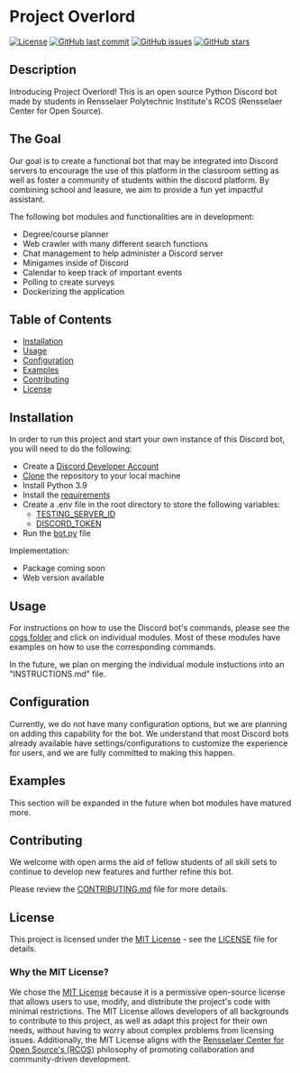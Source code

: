 # Project Overlord

[![License](https://img.shields.io/badge/License-MIT-blue.svg)](LICENSE)
[![GitHub last commit](https://img.shields.io/github/last-commit/overlord-bot/Overlord.svg)](https://github.com/overlord-bot/Overlord/commits)
[![GitHub issues](https://img.shields.io/github/issues/overlord-bot/Overlord.svg)](https://github.com/overlord-bot/Overlord/issues)
[![GitHub stars](https://img.shields.io/github/stars/overlord-bot/Overlord.svg)](https://github.com/overlord-bot/Overlord/stargazers)

## Description
Introducing Project Overlord! This is an open source Python Discord bot made by students in Rensselaer Polytechnic Institute's RCOS (Rensselaer Center for Open Source).


## The Goal
Our goal is to create a functional bot that may be integrated into Discord servers to encourage the use of this platform in the classroom setting as well as foster a community of students within the discord platform. By combining school and leasure, we aim to provide a fun yet impactful assistant.

The following bot modules and functionalities are in development:
- Degree/course planner
- Web crawler with many different search functions
- Chat management to help administer a Discord server
- Minigames inside of Discord
- Calendar to keep track of important events
- Polling to create surveys
- Dockerizing the application

## Table of Contents

- [Installation](#installation)
- [Usage](#usage)
- [Configuration](#configuration)
- [Examples](#examples)
- [Contributing](#contributing)
- [License](#license)

## Installation
In order to run this project and start your own instance of this Discord bot, you will need to do the following:

- Create a [Discord Developer Account](https://discord.com/developers/applications)
- [Clone](https://github.com/overlord-bot/Overlord.git) the repository to your local machine
- Install Python 3.9
- Install the [requirements](https://github.com/overlord-bot/Overlord/blob/main/requirements.txt)
- Create a .env file in the root directory to store the following variables:
    - [TESTING_SERVER_ID](https://github.com/overlord-bot/Overlord/blob/main/bot.py#L19)
    - [DISCORD_TOKEN](https://github.com/overlord-bot/Overlord/blob/main/bot.py#L91)
- Run the [bot.py](bot.py) file

Implementation:
- Package coming soon
- Web version available

## Usage
For instructions on how to use the Discord bot's commands, please see the [cogs folder](https://github.com/overlord-bot/Overlord/tree/main/cogs) and click on individual modules. Most of these modules have examples on how to use the corresponding commands. 

In the future, we plan on merging the individual module instuctions into an "INSTRUCTIONS.md" file.

## Configuration
Currently, we do not have many configuration options, but we are planning on adding this capability for the bot. We understand that most Discord bots already available have settings/configurations to customize the experience for users, and we are fully committed to making this happen.

## Examples
This section will be expanded in the future when bot modules have matured more.

## Contributing
We welcome with open arms the aid of fellow students of all skill sets to continue to develop new features and further refine this bot.

Please review the [CONTRIBUTING.md](CONTRIBUTING.md) file for more details.

## License
This project is licensed under the [MIT License](LICENSE) - see the [LICENSE](LICENSE) file for details.

### Why the MIT License?
We chose the [MIT License](LICENSE) because it is a permissive open-source license that allows users to use, modify, and distribute the project's code with minimal restrictions. The MIT License allows developers of all backgrounds to contribute to this project, as well as adapt this project for their own needs, without having to worry about complex problems from licensing issues. Additionally, the MIT License aligns with the [Rensselaer Center for Open Source's (RCOS)](https://handbook.rcos.io/#/README) philosophy of promoting collaboration and community-driven development.

